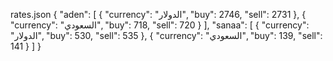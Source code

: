  rates.json
{   "aden": [     { "currency": "الدولار", "buy": 2746, "sell": 2731 },     { "currency": "السعودي", "buy": 718, "sell": 720 }   ],   "sanaa": [     { "currency": "الدولار", "buy": 530, "sell": 535 },     { "currency": "السعودي", "buy": 139, "sell": 141 }   ] }
